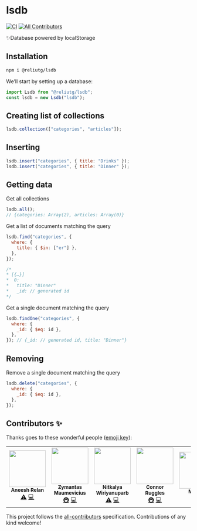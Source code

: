 # lsdb

[![CI](https://github.com/reliut-g/lsdb/actions/workflows/main.yml/badge.svg)](https://github.com/reliut-g/lsdb/actions/workflows/main.yml)
[![All Contributors](https://img.shields.io/badge/all_contributors-5-orange.svg?style=flat-square)](#contributors-)

✨Database powered by localStorage

## Installation

```bash
npm i @reliutg/lsdb
```

We’ll start by setting up a database:

```js
import Lsdb from "@reliutg/lsdb";
const lsdb = new Lsdb("lsdb");
```

## Creating list of collections

```js
lsdb.collection(["categories", "articles"]);
```

## Inserting

```js
lsdb.insert("categories", { title: "Drinks" });
lsdb.insert("categories", { title: "Dinner" });
```

## Getting data

Get all collections
```js
lsdb.all(); 
// {categories: Array(2), articles: Array(0)}
```

Get a list of documents matching the query
```js
lsdb.find("categories", {
  where: {
    title: { $in: ["er"] },
  },
});

/* 
* [{…}]
*  0:
*   title: "Dinner"
*   _id: // generated id
*/

```

Get a single document matching the query
```js
lsdb.findOne("categories", {
  where: {
    _id: { $eq: id },
  },
}); // {_id: // generated id, title: "Dinner"}
```

## Removing

Remove a single document matching the query

```js
lsdb.delete("categories", {
  where: {
    _id: { $eq: id },
  },
});
```

## Contributors ✨

Thanks goes to these wonderful people ([emoji key](https://allcontributors.org/docs/en/emoji-key)):

<!-- ALL-CONTRIBUTORS-LIST:START - Do not remove or modify this section -->
<!-- prettier-ignore-start -->
<!-- markdownlint-disable -->
<table>
  <tr>
    <td align="center"><a href="https://github.com/aneeshrelan"><img src="https://avatars2.githubusercontent.com/u/17068083?v=4" width="100px;" alt=""/><br /><sub><b>Aneesh Relan</b></sub></a><br /><a href="https://github.com/reliut-g/lsdb/commits?author=aneeshrelan" title="Tests">⚠️</a> <a href="https://github.com/reliut-g/lsdb/commits?author=aneeshrelan" title="Code">💻</a></td>
    <td align="center"><a href="https://github.com/fr0stylo"><img src="https://avatars0.githubusercontent.com/u/13507123?v=4" width="100px;" alt=""/><br /><sub><b>Zymantas Maumevicius</b></sub></a><br /><a href="#infra-fr0stylo" title="Infrastructure (Hosting, Build-Tools, etc)">🚇</a> <a href="https://github.com/reliut-g/lsdb/commits?author=fr0stylo" title="Code">💻</a></td>
    <td align="center"><a href="https://github.com/dekpient"><img src="https://avatars1.githubusercontent.com/u/717270?v=4" width="100px;" alt=""/><br /><sub><b>Nitkalya Wiriyanuparb</b></sub></a><br /><a href="https://github.com/reliut-g/lsdb/commits?author=dekpient" title="Tests">⚠️</a> <a href="https://github.com/reliut-g/lsdb/commits?author=dekpient" title="Code">💻</a></td>
    <td align="center"><a href="https://connorruggles.dev"><img src="https://avatars0.githubusercontent.com/u/14317362?v=4" width="100px;" alt=""/><br /><sub><b>Connor Ruggles</b></sub></a><br /><a href="#infra-rugglcon" title="Infrastructure (Hosting, Build-Tools, etc)">🚇</a> <a href="https://github.com/reliut-g/lsdb/commits?author=rugglcon" title="Code">💻</a></td>
    <td align="center"><a href="https://smakss.github.io/"><img src="https://avatars0.githubusercontent.com/u/32557358?v=4" width="100px;" alt=""/><br /><sub><b>MAKSS</b></sub></a><br /><a href="https://github.com/reliut-g/lsdb/commits?author=SMAKSS" title="Documentation">📖</a></td>
  </tr>
</table>

<!-- markdownlint-enable -->
<!-- prettier-ignore-end -->

<!-- ALL-CONTRIBUTORS-LIST:END -->

This project follows the [all-contributors](https://github.com/all-contributors/all-contributors) specification. Contributions of any kind welcome!
